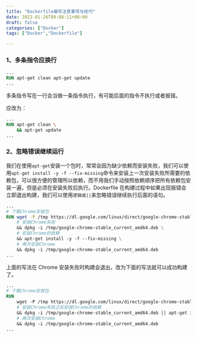 ```yaml
---
title: "Dockerfile编写注意事项与技巧"
date: 2022-01-26T09:08:11+08:00
draft: false
categories: ["Docker"]
tags: ["Docker","Dockerfile"]

---
```


### 1、多条指令应换行

```dockerfile
...
RUN apt-get clean apt-get update
...
```

多条指令写在一行会当做一条指令执行，有可能后面的指令不执行或者报错。

应改为：

```dockerfile
...
RUN apt-get clean \
	&& apt-get update
...
```

### 2、忽略错误继续运行

我们在使用`apt-get`安装一个包时，常常会因为缺少依赖而安装失败，我们可以使用`apt-get install -y -f --fix-missing`命令来安装上一次安装失败所需要的依赖包，可以很方便的管理所以依赖，而不用我们手动按照依赖顺序把所有依赖包安装一遍，但是必须在安装失败后执行。Dockerfile 在构建过程中如果出现报错会立即退出构建，我们可以使用`逻辑或||`来忽略错误继续执行后面的语句。

```dockerfile
...
# 下载Chrome安装包
RUN wget -P /tmp https://dl.google.com/linux/direct/google-chrome-stable_current_amd64.deb \
    # 安装Chrome失败
    && dpkg -i /tmp/google-chrome-stable_current_amd64.deb \
    # 安装Chrome的依赖
    && apt-get install -y -f --fix-missing \
    # 再次安装Chrome
    && dpkg -i /tmp/google-chrome-stable_current_amd64.deb 
...
```

上面的写法在 Chrome 安装失败时构建会退出，改为下面的写法就可以成功构建了。

```dockerfile
...
# 下载Chrome安装包
RUN 
    wget -P /tmp https://dl.google.com/linux/direct/google-chrome-stable_current_amd64.deb \
    # 安装Chrome失败之后安装Chrome的依赖
    && dpkg -i /tmp/google-chrome-stable_current_amd64.deb || apt-get install -y -f --fix-missing \
    # 再次安装Chrome
    && dpkg -i /tmp/google-chrome-stable_current_amd64.deb 
...
```

